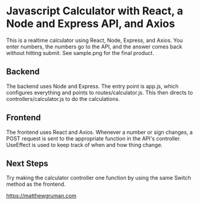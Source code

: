 # Javascript Calculator with React, a Node and Express API, and Axios
 
 This is a realtime calculator using React, Node, Express, and Axios. You enter numbers, the numbers go to the API, and the answer comes back without hitting submit. See sample.png for the final product.

 ## Backend

 The backend uses Node and Express. The entry point is app.js, which configures everything and points to routes/calculator.js. This then directs to controllers/calculator.js to do the calculations.

 ## Frontend

 The frontend uses React and Axios. Whenever a number or sign changes, a POST request is sent to the appropriate function in the API's controller. UseEffect is used to keep track of when and how thing change.

 ## Next Steps

 Try making the calculator controller one function by using the same Switch method as the frontend.



 https://matthewgruman.com